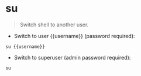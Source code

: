 # su

> Switch shell to another user.

- Switch to user {{username}} (password required):

`su {{username}}`

- Switch to superuser (admin password required):

`su`
